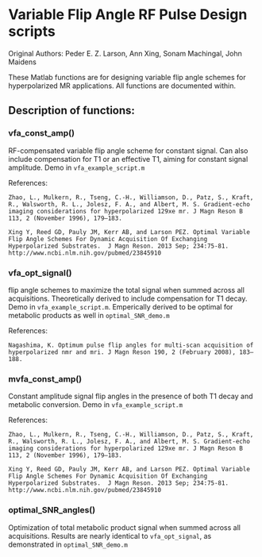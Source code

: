 # Variable Flip Angle RF Pulse Design scripts

Original Authors:  Peder E. Z. Larson, Ann Xing, Sonam Machingal, John Maidens

These Matlab functions are for designing variable flip angle schemes for hyperpolarized MR applications.  All functions are documented within.  

## Description of functions:

### vfa_const_amp()

RF-compensated variable flip angle scheme for constant signal.
Can also include compensation for T1 or an effective T1, aiming for constant signal amplitude.  Demo in `vfa_example_script.m`

References: 
```
Zhao, L., Mulkern, R., Tseng, C.-H., Williamson, D., Patz, S., Kraft, R., Walsworth, R. L., Jolesz, F. A., and Albert, M. S. Gradient-echo imaging considerations for hyperpolarized 129xe mr. J Magn Reson B 113, 2 (November 1996), 179–183.
```
```	
Xing Y, Reed GD, Pauly JM, Kerr AB, and Larson PEZ. Optimal Variable Flip Angle Schemes For Dynamic Acquisition Of Exchanging Hyperpolarized Substrates.  J Magn Reson. 2013 Sep; 234:75-81.  http://www.ncbi.nlm.nih.gov/pubmed/23845910
```
### vfa_opt_signal()

flip angle schemes to maximize the total signal when summed across all acquisitions. 
Theoretically derived to include compensation for T1 decay.   Demo in `vfa_example_script.m`. 
Emperically derived to be optimal for metabolic products as well in `optimal_SNR_demo.m`

References:
```
Nagashima, K. Optimum pulse flip angles for multi-scan acquisition of hyperpolarized nmr and mri. J Magn Reson 190, 2 (February 2008), 183–188.
```
### mvfa_const_amp()

Constant amplitude signal flip angles in the presence of both T1 decay and metabolic conversion.  Demo in `vfa_example_script.m`

References: 

```
Zhao, L., Mulkern, R., Tseng, C.-H., Williamson, D., Patz, S., Kraft, R., Walsworth, R. L., Jolesz, F. A., and Albert, M. S. Gradient-echo imaging considerations for hyperpolarized 129xe mr. J Magn Reson B 113, 2 (November 1996), 179–183.
```
```
Xing Y, Reed GD, Pauly JM, Kerr AB, and Larson PEZ. Optimal Variable Flip Angle Schemes For Dynamic Acquisition Of Exchanging Hyperpolarized Substrates.  J Magn Reson. 2013 Sep; 234:75-81.  http://www.ncbi.nlm.nih.gov/pubmed/23845910
```
### optimal_SNR_angles()

Optimization of total metabolic product signal when summed across all acquisitions.
Results are nearly identical to `vfa_opt_signal`, as demonstrated in `optimal_SNR_demo.m`
